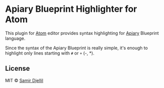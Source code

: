 # Apiary Blueprint Highlighter for Atom

This plugin for [Atom](https://atom.io) editor provides syntax highlighting for [Apiary](https://apiary.io) Blueprint language.

Since the syntax of the Apiary Blueprint is really simple, it's enough to highlight only lines starting with `#` or `+` (-, *).

## License

MIT © [Samir Djellil](http://samirdjellil.com)
